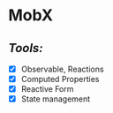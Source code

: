 # MobX

## *Tools:* 

- [x] Observable, Reactions
- [x] Computed Properties
- [x] Reactive Form
- [x] State management
